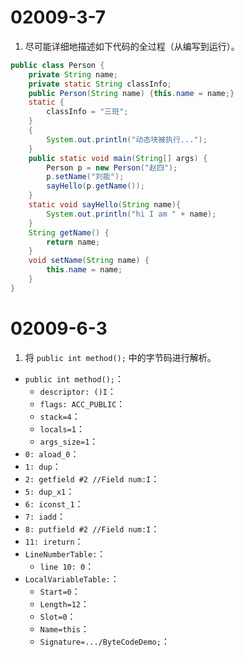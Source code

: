# 02009-3-7
1. 尽可能详细地描述如下代码的全过程（从编写到运行）。
```java
public class Person {
    private String name;
    private static String classInfo;
    public Person(String name) {this.name = name;}
    static {
        classInfo = "三班";
    }
    {
        System.out.println("动态块被执行...");
    }
    public static void main(String[] args) {
        Person p = new Person("赵四");
        p.setName("刘能");
        sayHello(p.getName());
    }
    static void sayHello(String name){
        System.out.println("hi I am " + name);
    }
    String getName() {
        return name;
    }
    void setName(String name) {
        this.name = name;
    }
}
```

# 02009-6-3 
 1. 将 `public int method();` 中的字节码进行解析。
 - `public int method();`：
    - `descriptor: ()I`：
    - `flags: ACC_PUBLIC`：
    - `stack=4`：
    - `locals=1`：
    - `args_size=1`：
- `0: aload_0`：
- `1: dup`：
- `2: getfield #2 //Field num:I`：
- `5: dup_x1`：
- `6: iconst_1`：
- `7: iadd`：
- `8: putfield #2 //Field num:I`：
- `11: ireturn`：
- `LineNumberTable:`：
    - `line 10: 0`：
- `LocalVariableTable:`：
    - `Start=0`：
    - `Length=12`：
    - `Slot=0`：
    - `Name=this`：
    - `Signature=.../ByteCodeDemo;`：